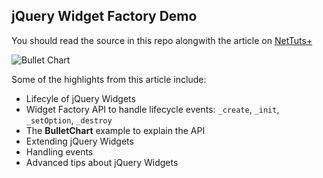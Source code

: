 ## jQuery Widget Factory Demo

You should read the source in this repo alongwith the article on [NetTuts+](http://net.tutsplus.com/tutorials/javascript-ajax/an-in-depth-review-of-jquerys-widget-factory/)

![Bullet Chart](http://cdn.tutsplus.com/net.tutsplus.com/authors/jeffreyway/bullet.png)

Some of the highlights from this article include:

- Lifecyle of jQuery Widgets
- Widget Factory API to handle lifecycle events: `_create`, `_init`, `_setOption`, `_destroy`
- The __BulletChart__ example to explain the API
- Extending jQuery Widgets
- Handling events 
- Advanced tips about jQuery Widgets
